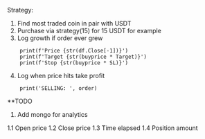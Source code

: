 Strategy: 

1. Find most traded coin in pair with USDT
2. Purchase via strategy(15) for 15 USDT for example
3. Log growth if order ever grew
```
    print(f'Price {str(df.Close[-1])}')
    print(f'Target {str(buyprice * Target)}')
    print(f'Stop {str(buyprice * SL)}')
```

4. Log when price hits take profit
```
    print('SELLING: ', order)
```


**TODO

1. Add mongo for analytics

1.1 Open price
1.2 Close price
1.3 Time elapsed
1.4 Position amount